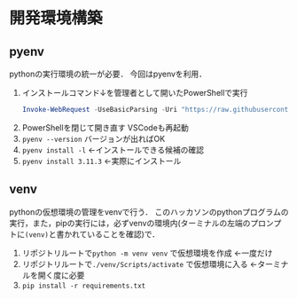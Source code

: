 # 開発環境構築

## pyenv
pythonの実行環境の統一が必要．
今回はpyenvを利用．
1. インストールコマンド↓を管理者として開いたPowerShellで実行
    ```powershell
    Invoke-WebRequest -UseBasicParsing -Uri "https://raw.githubusercontent.com/pyenv-win/pyenv-win/master/pyenv-win/install-pyenv-win.ps1" -OutFile "./install-pyenv-win.ps1"; &"./install-pyenv-win.ps1"
    ```
2. PowerShellを閉じて開き直す VSCodeも再起動
3. `pyenv --version` バージョンが出ればOK
4. `pyenv install -l` ←インストールできる候補の確認
5. `pyenv install 3.11.3` ←実際にインストール

## venv
pythonの仮想環境の管理をvenvで行う．
このハッカソンのpythonプログラムの実行，また，pipの実行には，必ずvenvの環境内(ターミナルの左端のプロンプトに`(venv)`と書かれていることを確認)で．

1. リポジトリルートで`python -m venv venv` で仮想環境を作成 ←一度だけ
2. リポジトリルートで`./venv/Scripts/activate` で仮想環境に入る ←ターミナルを開く度に必要
3. `pip install -r requirements.txt`
